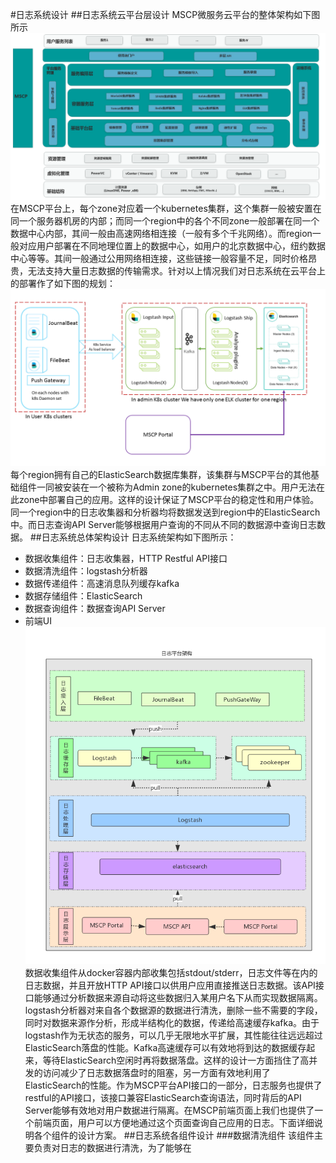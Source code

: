 #日志系统设计
##日志系统云平台层设计
MSCP微服务云平台的整体架构如下图所示
![alt text](mscp_arch.png "Arch mscp")
在MSCP平台上，每个zone对应着一个kubernetes集群，这个集群一般被安置在同一个服务器机房的内部；而同一个region中的各个不同zone一般部署在同一个数据中心内部，其间一般由高速网络相连接（一般有多个千兆网络）。而region一般对应用户部署在不同地理位置上的数据中心，如用户的北京数据中心，纽约数据中心等等。其间一般通过公用网络相连接，这些链接一般容量不足，同时价格昂贵，无法支持大量日志数据的传输需求。针对以上情况我们对日志系统在云平台上的部署作了如下图的规划：
![alt text](log_topology.png "Topology log")
每个region拥有自己的ElasticSearch数据库集群，该集群与MSCP平台的其他基础组件一同被安装在一个被称为Admin zone的kubernetes集群之中。用户无法在此zone中部署自己的应用。这样的设计保证了MSCP平台的稳定性和用户体验。同一个region中的日志收集器和分析器均将数据发送到region中的ElasticSearch中。而日志查询API Server能够根据用户查询的不同从不同的数据源中查询日志数据。
##日志系统总体架构设计
日志系统架构如下图所示：
* 数据收集组件：日志收集器，HTTP Restful API接口
* 数据清洗组件：logstash分析器
* 数据传递组件：高速消息队列缓存kafka
* 数据存储组件：ElasticSearch
* 数据查询组件：数据查询API Server
* 前端UI
![alt text](log_arch.png "Arch log")
数据收集组件从docker容器内部收集包括stdout/stderr，日志文件等在内的日志数据，并且开放HTTP API接口以供用户应用直接推送日志数据。该API接口能够通过分析数据来源自动将这些数据归入某用户名下从而实现数据隔离。logstash分析器对来自各个数据源的数据进行清洗，删除一些不需要的字段，同时对数据来源作分析，形成半结构化的数据，传递给高速缓存kafka。由于logstash作为无状态的服务，可以几乎无限地水平扩展，其性能往往远远超过ElasticSearch落盘的性能。Kafka高速缓存可以有效地将到达的数据缓存起来，等待ElasticSearch空闲时再将数据落盘。这样的设计一方面挡住了高并发的访问减少了日志数据落盘时的阻塞，另一方面有效地利用了ElasticSearch的性能。作为MSCP平台API接口的一部分，日志服务也提供了restful的API接口，该接口兼容ElasticSearch查询语法，同时背后的API Server能够有效地对用户数据进行隔离。在MSCP前端页面上我们也提供了一个前端页面，用户可以方便地通过这个页面查询自己应用的日志。下面详细说明各个组件的设计方案。
##日志系统各组件设计
###数据清洗组件
该组件主要负责对日志的数据进行清洗，为了能够在